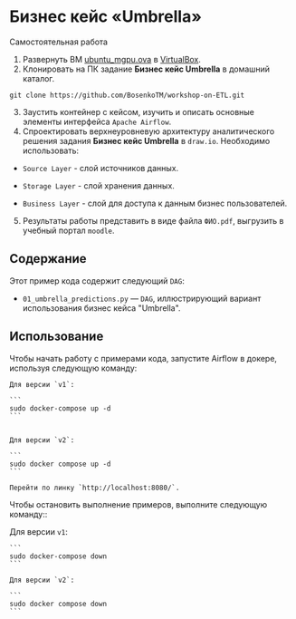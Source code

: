 # Бизнес кейс «Umbrella»
Самостоятельная работа

1. Развернуть ВМ [ubuntu_mgpu.ova](https://disk.yandex.ru/d/Psofa9xtbgUEOw) в [VirtualBox](https://disk.yandex.ru/d/3fD00plnL_a4Cw).
2. Клонировать на ПК задание **Бизнес кейс Umbrella** в домашний каталог. 

 ```
git clone https://github.com/BosenkoTM/workshop-on-ETL.git

```
3. Заустить контейнер с кейсом, изучить и описать основные элементы интерфейса `Apache Airflow`. 
4. Спроектировать верхнеуровневую архитектуру аналитического решения задания **Бизнес кейс Umbrella** в `draw.io`. Необходимо использовать:

- `Source Layer` - слой источников данных.

- `Storage Layer` - слой хранения данных.

- `Business Layer` - слой для доступа к данным бизнес пользователей.
5. Результаты работы представить в виде файла `ФИО.pdf`, выгрузить в учебный портал `moodle`.
## Содержание

Этот пример кода содержит следующий `DAG`:

- `01_umbrella_predictions.py` — `DAG`, иллюстрирующий вариант использования бизнес кейса "Umbrella".

## Использование

Чтобы начать работу с примерами кода, запустите Airflow в докере, используя следующую команду:

    Для версии `v1`:

    ```
    sudo docker-compose up -d
    ```
     

    Для версии `v2`:

    ```
    sudo docker compose up -d
    ```

    Перейти по линку `http://localhost:8080/`.

Чтобы остановить выполнение примеров, выполните следующую команду::

 Для версии `v1`:

    ```
    sudo docker-compose down
    ```
     
    Для версии `v2`:

    ```
    sudo docker compose down
    ```

